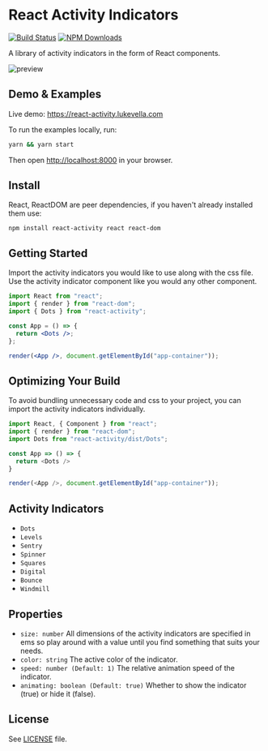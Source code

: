 # React Activity Indicators

[![Build Status](https://travis-ci.org/lukevella/react-activity.svg)](https://travis-ci.org/lukevella/react-activity)
[![NPM Downloads](https://img.shields.io/npm/dm/react-activity.svg)](https://www.npmjs.com/package/react-activity)

A library of activity indicators in the form of React components.

![preview](https://user-images.githubusercontent.com/676849/37826344-579320d0-2e93-11e8-8f01-faa09385bf64.gif)

## Demo & Examples

Live demo: https://react-activity.lukevella.com

To run the examples locally, run:

```bash
yarn && yarn start
```

Then open [http://localhost:8000](http://localhost:8000) in your browser.

## Install

React, ReactDOM are peer dependencies, if you haven't already installed them use:

```
npm install react-activity react react-dom
```

## Getting Started

Import the activity indicators you would like to use along with the css file. Use the activity indicator component like you would any other component.

```jsx
import React from "react";
import { render } from "react-dom";
import { Dots } from "react-activity";

const App = () => {
  return <Dots />;
};

render(<App />, document.getElementById("app-container"));
```

## Optimizing Your Build

To avoid bundling unnecessary code and css to your project, you can import the
activity indicators individually.

```js
import React, { Component } from "react";
import { render } from "react-dom";
import Dots from "react-activity/dist/Dots";

const App => () => {
  return <Dots />
}

render(<App />, document.getElementById("app-container"));
```

## Activity Indicators

- `Dots`
- `Levels`
- `Sentry`
- `Spinner`
- `Squares`
- `Digital`
- `Bounce`
- `Windmill`

## Properties

- `size: number` All dimensions of the activity indicators are
  specified in ems so play around with a value until you find something that
  suits your needs.
- `color: string` The active color of the indicator.
- `speed: number (Default: 1)` The relative animation speed of the indicator.
- `animating: boolean (Default: true)` Whether to show the indicator (true) or hide it (false).

## License

See [LICENSE](https://github.com/lukevella/react-activity/blob/gh-pages/LICENSE) file.
